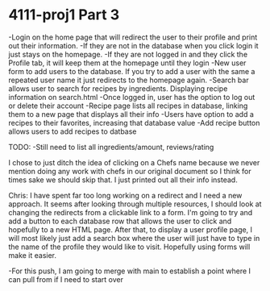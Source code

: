 # 4111-proj1 Part 3

-Login on the home page that will redirect the user to their profile and print out their information.
-If they are not in the database when you click login it just stays on the homepage.
-If they are not logged in and they click the Profile tab, it will keep them at the homepage until they login
-New user form to add users to the database. If you try to add a user with the same a repeated user name
it just redirects to the homepage again. 
-Search bar allows user to search for recipes by ingredients. Displaying recipe information on search.html
-Once logged in, user has the option to log out or delete their account
-Recipe page lists all recipes in database, linking them to a new page that displays all their info
-Users have option to add a recipes to their favorites, increasing that database value
-Add recipe button allows users to add recipes to datbase

TODO:
-Still need to list all ingredients/amount, reviews/rating 

I chose to just ditch the idea of clicking on a Chefs name because we never mention doing any work with chefs
in our original document so I think for times sake we should skip that. I just printed out all their info instead.




Chris:
I have spent far too long working on a redirect and I need a new approach. It seems after looking through multiple 
resources, I should look at changing the redirects from a clickable link to a form. I'm going to try and add a 
button to each database row that allows the user to click and hopefully to a new HTML page. After that, to display
a user profile page, I will most likely just add a search box where the user will just have to type in the name
of the profile they would like to visit. Hopefully using forms will make it easier. 

-For this push, I am going to merge with main to establish a point where I can pull from if I need to start over


